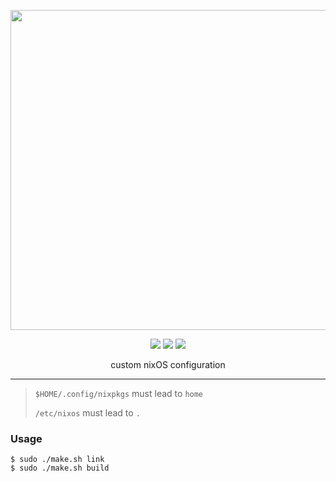<p align="center"><img src="https://raw.githubusercontent.com/jglovier/dotfiles-logo/master/dotfiles-logo.svg" width=512></p>

<p align="center">
    <img src="https://img.shields.io/github/commit-activity/y/nothingelsematters/nixconfigs?style=flat-square&logo=github">
    <img src="https://img.shields.io/badge/generations-184-green?style=flat-square&logo=nixos">
    <img src="https://img.shields.io/buildkite/11522060dd04e12ce9e5f13f8c1873fcec6825d1abb5a6c7d3/master?style=flat-square">
</p>

<p align="center"> custom nixOS configuration </p>

---

> `$HOME/.config/nixpkgs` must lead to `home`
>
> `/etc/nixos` must lead to `.`

### Usage

```
$ sudo ./make.sh link
$ sudo ./make.sh build
```
